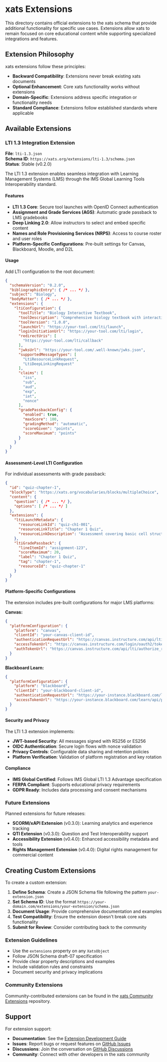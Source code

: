 # xats Extensions

This directory contains official extensions to the xats schema that provide additional functionality for specific use cases. Extensions allow xats to remain focused on core educational content while supporting specialized integrations and features.

## Extension Philosophy

xats extensions follow these principles:

- **Backward Compatibility**: Extensions never break existing xats documents
- **Optional Enhancement**: Core xats functionality works without extensions
- **Domain-Specific**: Extensions address specific integration or functionality needs
- **Standard Compliance**: Extensions follow established standards where applicable

## Available Extensions

### LTI 1.3 Integration Extension

**File**: `lti-1.3.json`  
**Schema ID**: `https://xats.org/extensions/lti-1.3/schema.json`  
**Status**: Stable (v0.2.0)

The LTI 1.3 extension enables seamless integration with Learning Management Systems (LMS) through the IMS Global Learning Tools Interoperability standard.

#### Features

- **LTI 1.3 Core**: Secure tool launches with OpenID Connect authentication
- **Assignment and Grade Services (AGS)**: Automatic grade passback to LMS gradebooks
- **Deep Linking 2.0**: Allow instructors to select and embed specific content
- **Names and Role Provisioning Services (NRPS)**: Access to course roster and user roles
- **Platform-Specific Configurations**: Pre-built settings for Canvas, Blackboard, Moodle, and D2L

#### Usage

Add LTI configuration to the root document:

```json
{
  "schemaVersion": "0.2.0",
  "bibliographicEntry": { /* ... */ },
  "subject": "Biology",
  "bodyMatter": { /* ... */ },
  "extensions": {
    "ltiConfiguration": {
      "toolTitle": "Biology Interactive Textbook",
      "toolDescription": "Comprehensive biology textbook with interactive assessments",
      "toolVersion": "1.0.0",
      "launchUrl": "https://your-tool.com/lti/launch",
      "loginInitiationUrl": "https://your-tool.com/lti/login",
      "redirectUris": [
        "https://your-tool.com/lti/callback"
      ],
      "jwksUrl": "https://your-tool.com/.well-known/jwks.json",
      "supportedMessageTypes": [
        "LtiResourceLinkRequest",
        "LtiDeepLinkingRequest"
      ],
      "claims": [
        "iss",
        "sub", 
        "aud",
        "exp",
        "iat",
        "nonce"
      ],
      "gradePassbackConfig": {
        "enabled": true,
        "maxScore": 100,
        "gradingMethod": "automatic",
        "scoreGiven": "points",
        "scoreMaximum": "points"
      }
    }
  }
}
```

#### Assessment-Level LTI Configuration

For individual assessments with grade passback:

```json
{
  "id": "quiz-chapter-1",
  "blockType": "https://xats.org/vocabularies/blocks/multipleChoice",
  "content": {
    "question": { /* ... */ },
    "options": [ /* ... */ ]
  },
  "extensions": {
    "ltiLaunchMetadata": {
      "resourceLinkId": "quiz-ch1-001",
      "resourceLinkTitle": "Chapter 1 Quiz",
      "resourceLinkDescription": "Assessment covering basic cell structure"
    },
    "ltiGradePassback": {
      "lineItemId": "assignment-123",
      "scoreMaximum": 20,
      "label": "Chapter 1 Quiz",
      "tag": "chapter-1",
      "resourceId": "quiz-chapter-1"
    }
  }
}
```

#### Platform-Specific Configurations

The extension includes pre-built configurations for major LMS platforms:

**Canvas:**
```json
{
  "platformConfiguration": {
    "platform": "canvas",
    "clientId": "your-canvas-client-id",
    "authenticationRequestUrl": "https://canvas.instructure.com/api/lti/authorize_redirect",
    "accessTokenUrl": "https://canvas.instructure.com/login/oauth2/token",
    "authTokenUrl": "https://canvas.instructure.com/api/lti/authorize_redirect"
  }
}
```

**Blackboard Learn:**
```json
{
  "platformConfiguration": {
    "platform": "blackboard",
    "clientId": "your-blackboard-client-id",
    "authenticationRequestUrl": "https://your-instance.blackboard.com/learn/api/public/v1/oauth2/authorizationcode",
    "accessTokenUrl": "https://your-instance.blackboard.com/learn/api/public/v1/oauth2/token"
  }
}
```

#### Security and Privacy

The LTI 1.3 extension implements:

- **JWT-based Security**: All messages signed with RS256 or ES256
- **OIDC Authentication**: Secure login flows with nonce validation
- **Privacy Controls**: Configurable data sharing and retention policies
- **Platform Verification**: Validation of platform registration and key rotation

#### Compliance

- **IMS Global Certified**: Follows IMS Global LTI 1.3 Advantage specification
- **FERPA Compliant**: Supports educational privacy requirements
- **GDPR Ready**: Includes data processing and consent mechanisms

### Future Extensions

Planned extensions for future releases:

- **SCORM/xAPI Extension** (v0.3.0): Learning analytics and experience tracking
- **QTI Extension** (v0.3.0): Question and Test Interoperability support
- **Accessibility Extension** (v0.4.0): Enhanced accessibility metadata and tools
- **Rights Management Extension** (v0.4.0): Digital rights management for commercial content

## Creating Custom Extensions

To create a custom extension:

1. **Define Schema**: Create a JSON Schema file following the pattern `your-extension.json`
2. **Set Schema ID**: Use the format `https://your-domain.com/extensions/your-extension/schema.json`
3. **Document Usage**: Provide comprehensive documentation and examples
4. **Test Compatibility**: Ensure the extension doesn't break core xats functionality
5. **Submit for Review**: Consider contributing back to the community

### Extension Guidelines

- Use the `extensions` property on any `XatsObject`
- Follow JSON Schema draft-07 specification
- Provide clear property descriptions and examples
- Include validation rules and constraints
- Document security and privacy implications

### Community Extensions

Community-contributed extensions can be found in the [xats Community Extensions](https://github.com/xats-org/community-extensions) repository.

## Support

For extension support:

- **Documentation**: See the [Extension Development Guide](../docs/guides/extension-guide.md)
- **Issues**: Report bugs or request features on [GitHub Issues](https://github.com/xats-org/core/issues)
- **Discussions**: Join the conversation on [GitHub Discussions](https://github.com/xats-org/core/discussions)
- **Community**: Connect with other developers in the xats community
